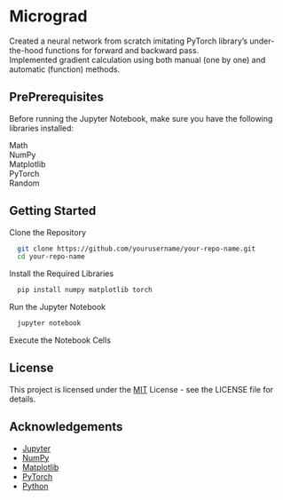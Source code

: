 # Micrograd

Created a neural network from scratch imitating PyTorch library’s under-the-hood functions for  forward and backward pass. \
Implemented gradient calculation using both manual (one by one) and automatic (function) methods.


## PrePrerequisites

Before running the Jupyter Notebook, make sure you have the following libraries installed:

Math \
NumPy   
Matplotlib \
PyTorch \
Random 


## Getting Started

Clone the Repository

```bash
  git clone https://github.com/yourusername/your-repo-name.git
  cd your-repo-name
```
Install the Required Libraries

```bash
  pip install numpy matplotlib torch
```
Run the Jupyter Notebook

```bash
  jupyter notebook
```
Execute the Notebook Cells


## License
This project is licensed under the [MIT](https://github.com/git/git-scm.com/blob/main/MIT-LICENSE.txt) License - see the LICENSE file for details.

## Acknowledgements

 - [Jupyter](https://jupyter.org/)
 - [NumPy](https://numpy.org/)
 - [Matplotlib](https://matplotlib.org/)
 - [PyTorch](https://pytorch.org/)
 - [Python](https://www.python.org/)
